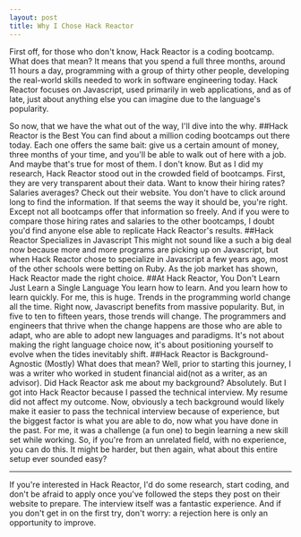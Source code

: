 ```yaml
---
layout: post
title: Why I Chose Hack Reactor
---
```

First off, for those who don't know, Hack Reactor is a coding bootcamp. What does that mean? It means that you spend a full three months, around 11 hours a day, programming with a group of thirty other people, developing the real-world skills needed to work in software engineering today. Hack Reactor focuses on Javascript, used primarily in web applications, and as of late, just about anything else you can imagine due to the language's popularity.

So now, that we have the what out of the way, I'll dive into the why.
##Hack Reactor is the Best
You can find about a million coding bootcamps out there today. Each one offers the same bait: give us a certain amount of money, three months of your time, and you'll be able to walk out of here with a job. And maybe that's true for most of them. I don't know. But as I did my research, Hack Reactor stood out in the crowded field of bootcamps. First, they are very transparent about their data. Want to know their hiring rates? Salaries averages? Check out their website. You don't have to click around long to find the information. If that seems the way it should be, you're right. Except not all bootcamps offer that information so freely. And if you were to compare those hiring rates and salaries to the other bootcamps, I doubt you'd find anyone else able to replicate Hack Reactor's results.
##Hack Reactor Specializes in Javascript
This might not sound like a such a big deal now because more and more programs are picking up on Javascript, but when Hack Reactor chose to specialize in Javascript a few years ago, most of the other schools were betting on Ruby. As the job market has shown, Hack Reactor made the right choice.
##At Hack Reactor, You Don't Learn Just Learn a Single Language
You learn how to learn. And you learn how to learn quickly. For me, this is huge. Trends in the programming world change all the time. Right now, Javascript benefits from massive popularity. But, in five to ten to fifteen years, those trends will change. The programmers and engineers that thrive when the change happens are those who are able to adapt, who are able to adopt new languages and paradigms. It's not about making the right language choice now, it's about positioning yourself to evolve when the tides inevitably shift.
##Hack Reactor is Background-Agnostic (Mostly)
What does that mean? Well, prior to starting this journey, I was a writer who worked in student financial aid(not as a writer, as an advisor). Did Hack Reactor ask me about my background? Absolutely. But I got into Hack Reactor because I passed the technical interview. My resume did not affect my outcome. Now, obviously a tech background would likely make it easier to pass the technical interview because of experience, but the biggest factor is what you are able to do, now what you have done in the past. For me, it was a challenge (a fun one) to begin learning a new skill set while working. So, if you're from an unrelated field, with no experience, you can do this. It might be harder, but then again, what about this entire setup ever sounded easy?
___
If you're interested in Hack Reactor, I'd do some research, start coding, and don't be afraid to apply once you've followed the steps they post on their website to prepare. The interview itself was a fantastic experience. And if you don't get in on the first try, don't worry: a rejection here is only an opportunity to improve.
